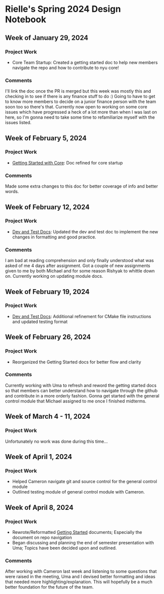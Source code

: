 # Rielle's Spring 2024 Design Notebook
## Week of January 29, 2024
### Project Work
- Core Team Startup: Created a getting started doc to help new members navigate the repo and how to contribute to nyu core!
### Comments
I'll link the doc once the PR is merged but this week was mostly this and checking in to see if there is any finance stuff to do :)
Going to have to get to know more members to decide on a junior finance person with the team soon too so there's that.
Currently now open to working on some core issues which have progressed a heck of a lot more than when I was last on here, so I'm gonna need to take some time to refamiliarize myself with the issues listed.
## Week of February 5, 2024
### Project Work
- [Getting Started with Core](https://github.com/gil92723/nyu-core/blob/07ba051a2afdc8b0c177cbae0c415f55d8edfcb3/Documentation/00_Dev_and_Test_Docs/0_Getting_Started_with_Core.md): Doc refined for core startup
### Comments
Made some extra changes to this doc for better coverage of info and better words.
## Week of February 12, 2024
### Project Work
- [Dev and Test Docs](https://github.com/NYU-Processor-Design/nyu-core/blob/889d6077905a8af8b316b49c64898d4c2cb00006/Documentation/00_Dev_and_Test_Docs/dev-test-process.md): Updated the dev and test doc to implement the new changes in formatting and good practice.
### Comments
I am bad at reading comprehension and only finally understood what was asked of me 4 days after assignment. Got a couple of new assignments given to me by both Michael and for some reason Rishyak to whittle down on. Currently working on updating module docs.
## Week of February 19, 2024
### Project Work
- [Dev and Test Docs](https://github.com/NYU-Processor-Design/nyu-core/blob/889d6077905a8af8b316b49c64898d4c2cb00006/Documentation/00_Dev_and_Test_Docs/dev-test-process.md): Additional refinement for CMake file instructions and updated testing format
## Week of February 26, 2024
### Project Work
- Reorganized the Getting Started docs for better flow and clarity
### Comments
Currently working with Uma to refresh and reword the getting started docs so that members can better understand how to navigate through the github and contribute in a more orderly fashion.
Gonna get started with the general control module that Michael assigned to me once I finished midterms.
## Week of March 4 - 11, 2024
### Project Work
Unfortunately no work was done during this time...
## Week of April 1, 2024
### Project Work
- Helped Cameron navigate git and source control for the general control module
- Outlined testing module of general control module with Cameron.
## Week of April 8, 2024
### Project Work
- Rewrote/Reformatted [Getting Started](https://github.com/NYU-Processor-Design/nyu-processor-design.github.io/tree/afc2c3ede22452f365ee232e8e1e38fabd6594a7/src/getting_started) documents; Especially the document on repo navigation
- Began discussing and planning the end of semester presentation with Uma; Topics have been decided upon and outlined.
### Comments
After working with Cameron last week and listening to some questions that were raised in the meeting, Uma and I devised better formatting and ideas that needed more highlighting/explanation. This will hopefully be a much better foundation for the future of the team.

